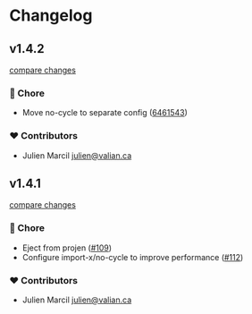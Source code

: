 # Changelog


## v1.4.2

[compare changes](https://github.com/valian-ca/eslint-config/compare/v1.3.20...v1.4.2)

### 🏡 Chore

- Move no-cycle to separate config ([6461543](https://github.com/valian-ca/eslint-config/commit/6461543))

### ❤️ Contributors

- Julien Marcil <julien@valian.ca>

## v1.4.1

[compare changes](https://github.com/valian-ca/eslint-config/compare/v1.3.20...v1.4.1)

### 🏡 Chore

- Eject from projen ([#109](https://github.com/valian-ca/eslint-config/pull/109))
- Configure import-x/no-cycle to improve performance ([#112](https://github.com/valian-ca/eslint-config/pull/112))

### ❤️ Contributors

- Julien Marcil <julien@valian.ca>

